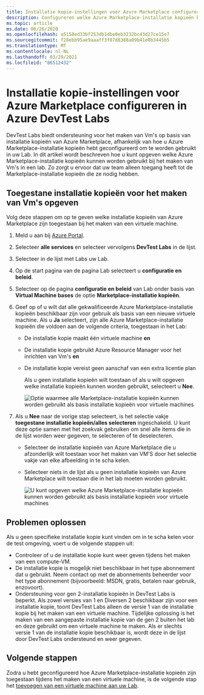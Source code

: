 ```yaml
---
title: Installatie kopie-instellingen voor Azure Marketplace configureren in Azure DevTest Labs
description: Configureren welke Azure Marketplace-installatie kopieën kunnen worden gebruikt bij het maken van een virtuele machine in Azure DevTest Labs
ms.topic: article
ms.date: 06/26/2020
ms.openlocfilehash: a5158ed33bf253db1dbe0eb3232bc43d27ce15e7
ms.sourcegitcommit: f28ebb95ae9aaaff3f87d8388a09b41e0b3445b5
ms.translationtype: MT
ms.contentlocale: nl-NL
ms.lasthandoff: 03/29/2021
ms.locfileid: "86512432"
---
```

# <a name="configure-azure-marketplace-image-settings-in-azure-devtest-labs"></a>Installatie kopie-instellingen voor Azure Marketplace configureren in Azure DevTest Labs
DevTest Labs biedt ondersteuning voor het maken van Vm's op basis van installatie kopieën van Azure Marketplace, afhankelijk van hoe u Azure Marketplace-installatie kopieën hebt geconfigureerd om te worden gebruikt in uw Lab. In dit artikel wordt beschreven hoe u kunt opgeven welke Azure Marketplace-installatie kopieën kunnen worden gebruikt bij het maken van Vm's in een lab. Zo zorgt u ervoor dat uw team alleen toegang heeft tot de Marketplace-installatie kopieën die ze nodig hebben. 

## <a name="specify-allowed-images-for-creating-vms"></a>Toegestane installatie kopieën voor het maken van Vm's opgeven
Volg deze stappen om op te geven welke installatie kopieën van Azure Marketplace zijn toegestaan bij het maken van een virtuele machine. 

1. Meld u aan bij [Azure Portal](https://go.microsoft.com/fwlink/p/?LinkID=525040).
2. Selecteer **alle services** en selecteer vervolgens **DevTest Labs** in de lijst.
3. Selecteer in de lijst met Labs uw Lab. 
4. Op de start pagina van de pagina Lab selecteert u **configuratie en beleid**.
5. Selecteer op de pagina **configuratie en beleid** van Lab onder basis van **Virtual Machine bases** de optie **Marketplace-installatie kopieën**.
6. Geef op of u wilt dat alle gekwalificeerde Azure Marketplace-installatie kopieën beschikbaar zijn voor gebruik als basis van een nieuwe virtuele machine. Als u **Ja** selecteert, zijn alle Azure Marketplace-installatie kopieën die voldoen aan de volgende criteria, toegestaan in het Lab:
   
   * De installatie kopie maakt één virtuele machine **en**
   * De installatie kopie gebruikt Azure Resource Manager voor het inrichten van Vm's **en**
   * De installatie kopie vereist geen aanschaf van een extra licentie plan
     
     Als u geen installatie kopieën wilt toestaan of als u wilt opgeven welke installatie kopieën kunnen worden gebruikt, selecteert u **Nee**.
     
     ![Optie waarmee alle Marketplace-installatie kopieën kunnen worden gebruikt als basis installatie kopieën voor virtuele machines](./media/devtest-lab-configure-marketplace-images/allow-all-marketplace-images.png)
7. Als u **Nee** naar de vorige stap selecteert, is het selectie vakje **toegestane installatie kopieën/alles selecteren** ingeschakeld. 
   U kunt deze optie samen met het zoekvak gebruiken om snel alle items die in de lijst worden weer gegeven, te selecteren of te deselecteren.
   * Selecteer de installatie kopieën van Azure Marketplace die u afzonderlijk wilt toestaan voor het maken van VM'S door het selectie vakje van elke afbeelding in te scha kelen.
   * Selecteer niets in de lijst als u geen installatie kopieën van Azure Marketplace wilt toestaan die in het lab moeten worden gebruikt.
   
     ![U kunt opgeven welke Azure Marketplace-installatie kopieën kunnen worden gebruikt als basis installatie kopieën voor virtuele machines](./media/devtest-lab-configure-marketplace-images/select-marketplace-images.png)


## <a name="troubleshoot"></a>Problemen oplossen
Als u geen specifieke installatie kopie kunt vinden om in te scha kelen voor de test omgeving, voert u de volgende stappen uit: 

- Controleer of u de installatie kopie kunt weer geven tijdens het maken van een compute-VM.
- De installatie kopie is mogelijk niet beschikbaar in het type abonnement dat u gebruikt. Neem contact op met de abonnements beheerder voor het type abonnement (bijvoorbeeld: MSDN, gratis, betalen naar gebruik, enzovoort). 
- Ondersteuning voor gen 2-installatie kopieën in DevTest Labs is beperkt. Als zowel versies van 1 en Diversen 2 beschikbaar zijn voor een installatie kopie, toont DevTest Labs alleen de versie 1 van de installatie kopie bij het maken van een virtuele machine. Tijdelijke oplossing is het maken van een aangepaste installatie kopie van de gen 2 buiten het lab en deze gebruikt om een virtuele machine te maken. Als er slechts versie 1 van de installatie kopie beschikbaar is, wordt deze in de lijst door DevTest Labs ondersteund en weer gegeven. 
      


## <a name="next-steps"></a>Volgende stappen
Zodra u hebt geconfigureerd hoe Azure Marketplace-installatie kopieën zijn toegestaan tijdens het maken van een virtuele machine, is de volgende stap het [toevoegen van een virtuele machine aan uw Lab](devtest-lab-add-vm.md).

